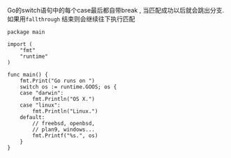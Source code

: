 Go的switch语句中的每个case最后都自带break , 当匹配成功以后就会跳出分支. 如果用`fallthrough` 结束则会继续往下执行匹配

```
package main

import (
	"fmt"
	"runtime"
)

func main() {
	fmt.Print("Go runs on ")
	switch os := runtime.GOOS; os {
	case "darwin":
		fmt.Println("OS X.")
	case "linux":
		fmt.Println("Linux.")
	default:
		// freebsd, openbsd,
		// plan9, windows...
		fmt.Printf("%s.", os)
	}
}

```



